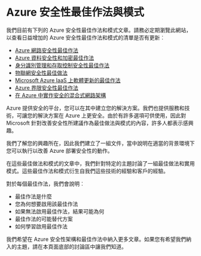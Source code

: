 <properties
   pageTitle="Azure 安全性最佳作法與模式 | Microsoft Azure"
   description="本文提供有關 Azure 安全性最佳作法和模式，以及策劃好的不同 Azure 資源安全性最佳作法清單的簡介。"
   services="azure-security"
   documentationCenter="na"
   authors="TomShinder"
   manager="MBaldwin"
   editor="TomSh"/>

<tags
   ms.service="security"
   ms.devlang="na"
   ms.topic="article"
   ms.tgt_pltfrm="na"
   ms.workload="na"
   ms.date="09/16/2016"
   ms.author="terrylan"/>

# Azure 安全性最佳作法與模式

我們目前有下列的 Azure 安全性最佳作法和模式文章。請務必定期瀏覽此網站，以查看日益增加的 Azure 安全性最佳作法和模式的清單是否有更新︰

- [Azure 網路安全性最佳作法](azure-security-network-security-best-practices.md)
- [Azure 資料安全性和加密最佳作法](azure-security-data-encryption-best-practices.md)
- [身分識別管理和存取控制安全性最佳作法](azure-security-identity-management-best-practices.md)
- [物聯網安全性最佳做法](azure-security-iot-best-practices.md)
- [Microsoft Azure IaaS 上軟體更新的最佳作法](azure-security-best-practices-software-updates-iaas.md)
- [Azure 界限安全性最佳作法](../best-practices-network-security.md)
- [在 Azure 中實作安全的混合式網路架構](../guidance/guidance-iaas-ra-secure-vnet-hybrid.md)

Azure 提供安全的平台，您可以在其中建立您的解決方案。我們也提供服務和技術，可讓您的解決方案在 Azure 上更安全。由於有許多選項可供使用，因此對 Microsoft 針對改善安全性所建議作為最佳做法與模式的內容，許多人都表示感興趣。

我們了解您的興趣所在，因此我們建立了一組文件，當中說明在適當的背景環境下您可以執行以改善 Azure 部署安全性的動作。

在這些最佳做法和模式的文章中，我們針對特定的主題討論了一組最佳做法和實用模式。這些最佳作法和模式衍生自我們這些技術的經驗和客戶的經驗。

對於每個最佳作法，我們會說明︰

- 最佳作法是什麼
- 您為何想要啟用該最佳作法
- 如果無法啟用最佳作法，結果可能為何
- 最佳作法的可能替代方案
- 如何學習啟用最佳作法

我們希望在 Azure 安全性架構和最佳作法中納入更多文章。如果您有希望我們納入的主題，請在本頁面底部的討論區中讓我們知道。

<!---HONumber=AcomDC_0921_2016-->
